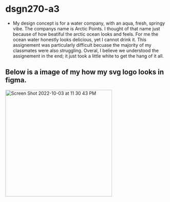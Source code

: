 # dsgn270-a3

- My design concept is for a water company, with an aqua, fresh, springy vibe. The companys name is Arctic Points. I thought of that name just because of how beatiful the arctic ocean looks and feels. For me the ocean water honestly looks delicious, yet I cannot drink it. This assignement was particularly difficult becuase the majority of my classmates were also struggling. Overal, I believe we understood the assignement in the end; it just took a little white to get the hang of it all.

## Below is a image of my how my svg logo looks in figma.

<img width="332" alt="Screen Shot 2022-10-03 at 11 30 43 PM" src="https://user-images.githubusercontent.com/113375232/193741746-fa7dfafe-e41f-42fc-b15d-237471748149.png">


